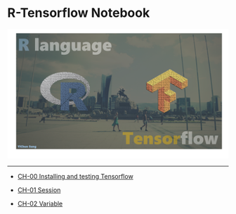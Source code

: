 # R-Tensorflow Notebook

![](pic/RxTensorflow.png)

---

* [CH-00 Installing and testing Tensorflow](https://github.com/yichunsung/R-Tensorflow_Notebook/blob/master/ch0-install_and_test.Rmd)

* [CH-01 Session](https://github.com/yichunsung/R-Tensorflow_Notebook/blob/master/ch1-session_creation.Rmd)

* [CH-02 Variable]()